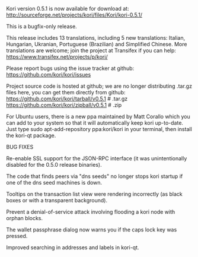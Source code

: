 Kori version 0.5.1 is now available for download at:
http://sourceforge.net/projects/kori/files/Kori/kori-0.5.1/

This is a bugfix-only release.

This release includes 13 translations, including 5 new translations:
Italian, Hungarian, Ukranian, Portuguese (Brazilian) and Simplified Chinese.
More translations are welcome; join the project at Transifex if you can help:
https://www.transifex.net/projects/p/kori/

Please report bugs using the issue tracker at github:
https://github.com/kori/kori/issues

Project source code is hosted at github; we are no longer
distributing .tar.gz files here, you can get them
directly from github:
https://github.com/kori/kori/tarball/v0.5.1  # .tar.gz
https://github.com/kori/kori/zipball/v0.5.1  # .zip

For Ubuntu users, there is a new ppa maintained by Matt Corallo which
you can add to your system so that it will automatically keep
kori up-to-date.  Just type
sudo apt-add-repository ppa:kori/kori
in your terminal, then install the kori-qt package.


BUG FIXES

Re-enable SSL support for the JSON-RPC interface (it was unintentionally
disabled for the 0.5.0 release binaries).

The code that finds peers via "dns seeds" no longer stops kori startup
if one of the dns seed machines is down.

Tooltips on the transaction list view were rendering incorrectly (as black boxes
or with a transparent background).

Prevent a denial-of-service attack involving flooding a kori node with
orphan blocks.

The wallet passphrase dialog now warns you if the caps lock key was pressed.

Improved searching in addresses and labels in kori-qt.
